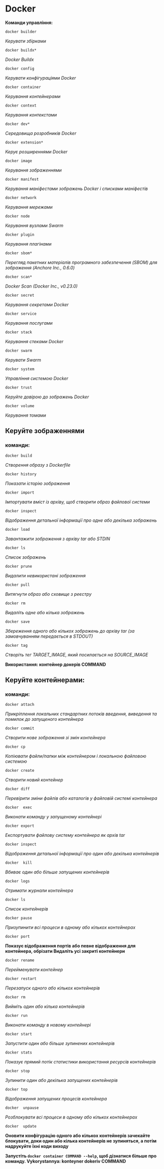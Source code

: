  # Docker
**Команди управління:**
```
docker builder
```  
*Керувати збірками*
``` 
docker buildx*
```    
*Docker Buildx*
```
docker config
```     
*Керувати конфігураціями Docker*
```
docker container
``` 
*Керування контейнерами*
``` 
docker context 
```   
*Керування контекстами*
``` 
docker dev* 
```
*Середовища розробників Docker*
``` 
docker extension* 
```
*Керує розширеннями Docker*
```  
docker image 
```
*Керування зображеннями*
``` 
docker manifest 
```
*Керування маніфестами зображень Docker і списками маніфестів*
``` 
docker network 
```
*Керування мережами*
```  
docker node 
```
*Керування вузлами Swarm*
``` 
docker plugin 
```
*Керування плагінами*
``` 
docker sbom*
```
*Перегляд пакетних матеріалів програмного забезпечення (SBOM) для зображення (Anchore Inc., 0.6.0)*
``` 
docker scan* 
```
*Docker Scan (Docker Inc., v0.23.0)*
``` 
docker secret  
```
*Керування секретами Docker*
```
docker service
```
*Керування послугами*
```
docker stack 
```
*Керування стеками Docker*
``` 
docker swarm
```
*Керувати Swarm*
```
docker system
```
*Управління системою Docker*
```
docker trust 
```
*Керуйте довірою до зображень Docker*
``` 
docker volume 
``` 
*Керування томами*
## Керуйте зображеннями
### команди:
``` 
docker build 
```
*Створення образу з Dockerfile*
``` 
docker history
```
*Показати історію зображення*
``` 
docker import 
```
*Імпортувати вміст із архіву, щоб створити образ файлової системи*
```  
docker inspect 
```
*Відображення детальної інформації про одне або декілька зображень*
```
docker load 
```
*Завантажити зображення з архіву tar або STDIN*
``` 
docker ls 
``` 
*Список зображень*
```
docker prune 
```
*Видалити невикористані зображення*
``` 
docker pull 
```
*Витягнути образ або сховище з реєстру*
``` 
docker rm 
```
*Видаліть одне або кілька зображень*
``` 
docker save 
```
*Збереження одного або кількох зображень до архіву tar (за замовчуванням передається в STDOUT)*
``` 
docker tag 
```
*Створіть тег TARGET_IMAGE, який посилається на SOURCE_IMAGE*


**Використання: контейнер докерів COMMAND**

## Керуйте контейнерами:

### команди:
  ``` 
  docker attach
  ```  
  *Прикріплення локальних стандартних потоків введення, виведення та помилок до запущеного контейнера*
   ```
   docker commit
   ```
   *Створити нове зображення зі змін контейнера*
   ```
   docker cp
   ```
   *Копіювати файли/папки між контейнером і локальною файловою системою*
   ```
   docker create
   ``` 
   *Створити новий контейнер*
   ```
   docker diff
   ``` 
   *Перевірити зміни файлів або каталогів у файловій системі контейнера*
   ```
  docker  exec
   ``` 
   *Виконати команду у запущеному контейнері*
   ```
   docker export
   ``` 
   *Експортувати файлову систему контейнера як архів tar*
   ```
   docker inspect 
   ```
   *Відображення детальної інформації про один або декілька контейнерів*
   ```
  docker  kill
   ```
   *Вбиває один або більше запущених контейнерів*
   ```
   docker logs
   ``` 
   *Отримати журнали контейнера*
   ```
   docker ls
   ``` 
   *Список контейнерів*
   ```
   docker pause
   ``` 
   *Призупинити всі процеси в одному або кількох контейнерах*
   ```
   docker port 
   ```
   **Показує відображення портів або певне відображення для контейнера,
   обрізати Видаліть усі закриті контейнери**
   ```
   docker rename
   ``` 
   *Перейменувати контейнер*
   ```
   docker restart
   ``` 
   *Перезапуск одного або кількох контейнерів*
   ```
   docker rm
   ``` 
   *Вийміть один або кілька контейнерів*
   ```
   docker run
   ``` 
   *Виконати команду в новому контейнері*
   ```
   docker start
   ``` 
   *Запустити один або більше зупинених контейнерів*
   ```
   docker stats
   ``` 
   *Показує прямий потік статистики використання ресурсів контейнерів*
   ```
   docker stop 
   ```
   *Зупинити один або декілька запущених контейнерів*
   ```
   docker top
   ``` 
   *Відображення запущених процесів контейнера*
   ```
  docker  unpause
   ``` 
   *Розблокувати всі процеси в одному або кількох контейнерах*
   ```
  docker  update
   ``` 
   **Оновити конфігурацію одного або кількох контейнерів
   зачекайте блокувати, доки один або кілька контейнерів не зупиняться, а потім надрукуйте їхні коди виходу**

**Запустіть ```docker container COMMAND --help```, щоб дізнатися більше про команду.
Vykorystannya: konteyner dokeriv COMMAND**
